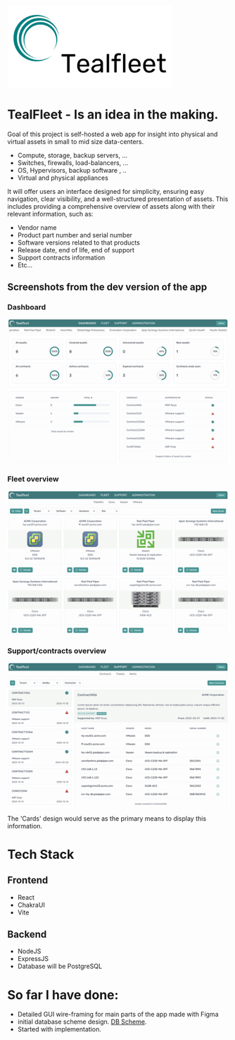 
<img
width="375px"
height="188px"
src="./screenshots/TealFleet-Teal.png"/>

# TealFleet - Is an idea in the making.


Goal of this project is self-hosted a web app for insight into  physical and virtual assets in small to mid size data-centers.


- Compute, storage, backup servers, ...
- Switches, firewalls, load-balancers, ...
- OS, Hypervisors, backup software , ..
- Virtual and physical appliances


It will offer users an interface designed for simplicity, ensuring easy navigation, clear visibility, and a well-structured presentation of assets. This includes providing a comprehensive overview of assets along with their relevant information, such as:

- Vendor name
- Product part number and serial number
- Software versions related to that products
- Release date, end of life, end of support
- Support contracts information
- Etc…


## Screenshots from the dev version of the app

### **Dashboard**
<img src="./screenshots/Screenshot1.png"/>


### **Fleet overview**  
<img src="./screenshots/Screenshot2.png"/>  


### **Support/contracts overview**  
<img src="./screenshots/Screenshot3.png"/> 

The 'Cards' design would serve as the primary means to display this information.

# Tech Stack

## Frontend
- React
- ChakraUI
- Vite

## Backend

- NodeJS
- ExpressJS
- Database will be PostgreSQL

# So far I have done:

- Detailed GUI wire-framing for main parts of the app made with Figma
- initial database scheme design.
 [DB Scheme](https://dbdiagram.io/d/647a60ab722eb774944ed5ea).
 - Started with implementation.